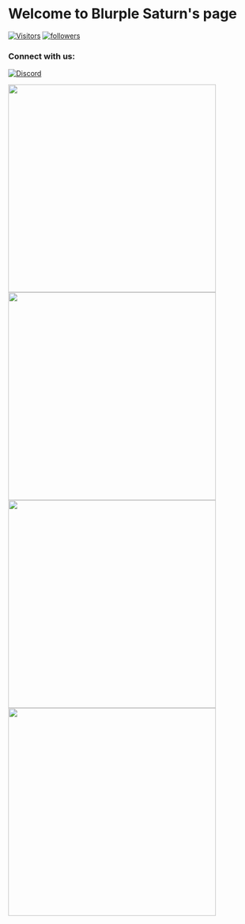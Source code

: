 # Welcome to Blurple Saturn's page

[![Visitors](https://komarev.com/ghpvc/?username=BlurpleSaturn&color=5865f2&style=for-the-badge)](https://github.com/BlurpleSaturn)
[![followers](https://img.shields.io/github/followers/BlurpleSaturn?color=5865f2&style=for-the-badge)](https://github.com/BlurpleSaturn)

### Connect with us:
[![Discord](https://img.shields.io/badge/Discord-%237289DA.svg?style=for-the-badge&logo=discord&logoColor=white)](https://www.discord.gg/TKz7BMwEap)

<p align="left">
 <a href=https://www.discord.com/users/711712752246325343><img width="420" src=https://github-readme-stats.vercel.app/api?username=duckodas&show_icons=true&show_icons=true&title_color=5865f2&text_color=ffffff&icon_color=5865f2&hide_border=true&bg_color=282a36&layout=compact&hide_title=false&hide_rank=false><a>
 <a href=https://www.discord.com/users/449814636582404106><img width="420" src=https://github-readme-stats.vercel.app/api?username=WhisterWasTaken&show_icons=true&show_icons=true&title_color=5865f2&text_color=ffffff&icon_color=5865f2&hide_border=true&bg_color=282a36&layout=compact&hide_title=false&hide_rank=false><a>
 <a href=https://www.discord.com/users/465111430274875402><img width="420" src=https://github-readme-stats.vercel.app/api?username=thegamer5095&show_icons=true&show_icons=true&title_color=5865f2&text_color=ffffff&icon_color=5865f2&hide_border=true&bg_color=282a36&layout=compact&hide_title=false&hide_rank=false><a>
 <a href=https://www.discord.com/users/507449425845813249><img width="420" src=https://github-readme-stats.vercel.app/api?username=wapox&show_icons=true&show_icons=true&title_color=5865f2&text_color=ffffff&icon_color=5865f2&hide_border=true&bg_color=282a36&layout=compact&hide_title=false&hide_rank=false><a>
</p>
